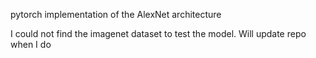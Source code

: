pytorch implementation of the AlexNet architecture

I could not find the imagenet dataset to test the model. Will update repo when I do 

